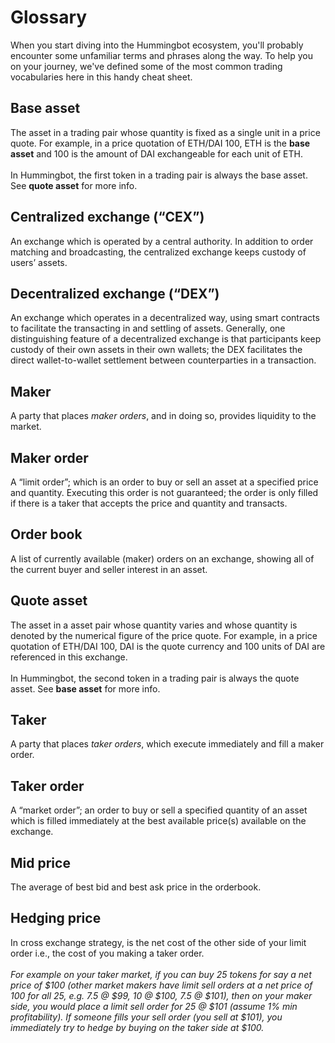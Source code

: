 # Glossary

When you start diving into the Hummingbot ecosystem, you'll probably encounter some unfamiliar terms and phrases along the way. To help you on your journey, we've defined some of the most common trading vocabularies here in this handy cheat sheet.

## Base asset

The asset in a trading pair whose quantity is fixed as a single unit in a price quote. For example, in a price quotation of ETH/DAI 100, ETH is the **base asset** and 100 is the amount of DAI exchangeable for each unit of ETH.<br/><br/>In Hummingbot, the first token in a trading pair is always the base asset. See **quote asset** for more info.

## Centralized exchange (“CEX”)

An exchange which is operated by a central authority. In addition to order matching and broadcasting, the centralized exchange keeps custody of users’ assets.

## Decentralized exchange (“DEX”)

An exchange which operates in a decentralized way, using smart contracts to facilitate the transacting in and settling of assets. Generally, one distinguishing feature of a decentralized exchange is that participants keep custody of their own assets in their own wallets; the DEX facilitates the direct wallet-to-wallet settlement between counterparties in a transaction.

## Maker

A party that places _maker orders_, and in doing so, provides liquidity to the market.

## Maker order

A “limit order”; which is an order to buy or sell an asset at a specified price and quantity. Executing this order is not guaranteed; the order is only filled if there is a taker that accepts the price and quantity and transacts.

## Order book

A list of currently available (maker) orders on an exchange, showing all of the current buyer and seller interest in an asset.

## Quote asset

The asset in a asset pair whose quantity varies and whose quantity is denoted by the numerical figure of the price quote. For example, in a price quotation of ETH/DAI 100, DAI is the quote currency and 100 units of DAI are referenced in this exchange.<br/><br/>In Hummingbot, the second token in a trading pair is always the quote asset. See **base asset** for more info.

## Taker

A party that places _taker orders_, which execute immediately and fill a maker order.

## Taker order

A “market order”; an order to buy or sell a specified quantity of an asset which is filled immediately at the best available price(s) available on the exchange.

## Mid price

The average of best bid and best ask price in the orderbook.

## Hedging price

In cross exchange strategy, is the net cost of the other side of your limit order i.e., the cost of you making a taker order.<br/><br/>_For example on your taker market, if you can buy 25 tokens for say a net price of $100 (other market makers have limit sell orders at a net price of 100 for all 25, e.g. 7.5 @ $99, 10 @ $100, 7.5 @ $101), then on your maker side, you would place a limit sell order for 25 @ $101 (assume 1% min profitability). If someone fills your sell order (you sell at $101), you immediately try to hedge by buying on the taker side at \$100._
